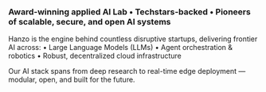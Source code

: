 ### Award-winning applied AI Lab • Techstars-backed • Pioneers of scalable, secure, and open AI systems

Hanzo is the engine behind countless disruptive startups, delivering frontier AI across:
	•	Large Language Models (LLMs)
	•	Agent orchestration & robotics
	•	Robust, decentralized cloud infrastructure

Our AI stack spans from deep research to real-time edge deployment — modular, open, and built for the future.
